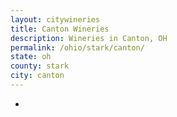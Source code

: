 ```yaml
---
layout: citywineries
title: Canton Wineries
description: Wineries in Canton, OH
permalink: /ohio/stark/canton/
state: oh
county: stark
city: canton
---
```

-

